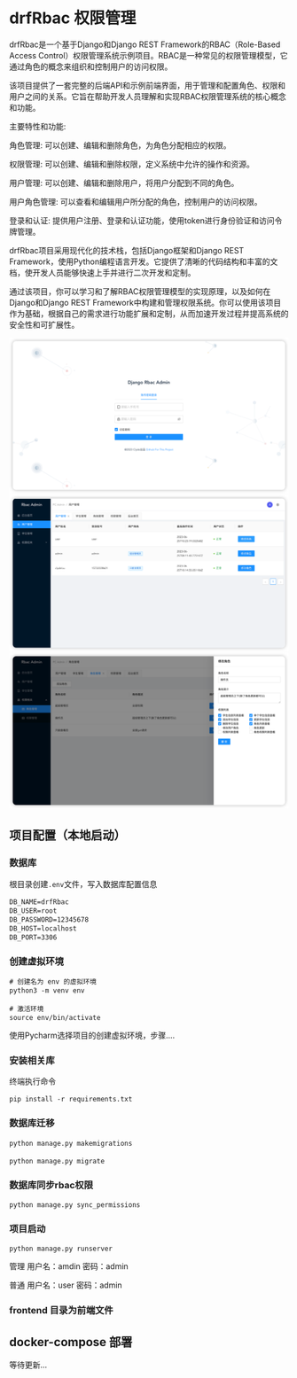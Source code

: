 # drfRbac 权限管理


drfRbac是一个基于Django和Django REST Framework的RBAC（Role-Based Access Control）权限管理系统示例项目。RBAC是一种常见的权限管理模型，它通过角色的概念来组织和控制用户的访问权限。

该项目提供了一套完整的后端API和示例前端界面，用于管理和配置角色、权限和用户之间的关系。它旨在帮助开发人员理解和实现RBAC权限管理系统的核心概念和功能。

主要特性和功能:

角色管理: 可以创建、编辑和删除角色，为角色分配相应的权限。

权限管理: 可以创建、编辑和删除权限，定义系统中允许的操作和资源。

用户管理: 可以创建、编辑和删除用户，将用户分配到不同的角色。

用户角色管理: 可以查看和编辑用户所分配的角色，控制用户的访问权限。

登录和认证: 提供用户注册、登录和认证功能，使用token进行身份验证和访问令牌管理。

drfRbac项目采用现代化的技术栈，包括Django框架和Django REST Framework，使用Python编程语言开发。它提供了清晰的代码结构和丰富的文档，使开发人员能够快速上手并进行二次开发和定制。

通过该项目，你可以学习和了解RBAC权限管理模型的实现原理，以及如何在Django和Django REST Framework中构建和管理权限系统。你可以使用该项目作为基础，根据自己的需求进行功能扩展和定制，从而加速开发过程并提高系统的安全性和可扩展性。

![img_1.png](img/img_1.png)
![img.png](img/img.png)
![img.png](img/img_2.png)

## 项目配置（本地启动）

### 数据库

根目录创建`.env`文件，写入数据库配置信息

```
DB_NAME=drfRbac
DB_USER=root
DB_PASSWORD=12345678
DB_HOST=localhost
DB_PORT=3306
```

### 创建虚拟环境

```
# 创建名为 env 的虚拟环境
python3 -m venv env

# 激活环境
source env/bin/activate
```

使用Pycharm选择项目的创建虚拟环境，步骤....

### 安装相关库

终端执行命令

```
pip install -r requirements.txt
```

### 数据库迁移

```
python manage.py makemigrations

python manage.py migrate 
```

### 数据库同步rbac权限

```
python manage.py sync_permissions
```

### 项目启动

```
python manage.py runserver
```


管理 用户名：amdin 密码：admin

普通 用户名：user  密码：admin


### frontend 目录为前端文件

## docker-compose 部署

等待更新...